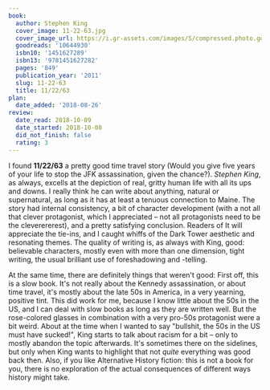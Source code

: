 ```yaml
---
book:
  author: Stephen King
  cover_image: 11-22-63.jpg
  cover_image_url: https://i.gr-assets.com/images/S/compressed.photo.goodreads.com/books/1327876792l/10644930._SX98_.jpg
  goodreads: '10644930'
  isbn10: '1451627289'
  isbn13: '9781451627282'
  pages: '849'
  publication_year: '2011'
  slug: 11-22-63
  title: 11/22/63
plan:
  date_added: '2018-08-26'
review:
  date_read: 2018-10-09
  date_started: 2018-10-08
  did_not_finish: false
  rating: 3
---
```


I found **11/22/63** a pretty good time travel story (Would you give five years of your life to stop the JFK assassination, given the chance?). *Stephen King*, as always, excells at the depiction of real, gritty human life with all its ups and downs. I really think he can write about anything, natural or supernatural, as long as it has at least a tenuous connection to Maine. The story had internal consistency, a bit of character development (with a not all that clever protagonist, which I appreciated – not all protagonists need to be the cleverererest), and a pretty satisfying conclusion. Readers of It will appreciate the tie-ins, and I caught whiffs of the Dark Tower aesthetic and resonating themes. The quality of writing is, as always with King, good: believable characters, mostly even with more than one dimension, tight writing, the usual brilliant use of foreshadowing and -telling.

At the same time, there are definitely things that weren't good: First off, this is a slow book. It's not really about the Kennedy assassination, or about time travel, it's mostly about the late 50s in America, in a very yearning, positive tint. This did work for me, because I know little about the 50s in the US, and I can deal with slow books as long as they are written well. But the rose-colored glasses in combination with a very pro-50s protagonist were a bit weird. About at the time when I wanted to say "bullshit, the 50s in the US must have sucked!", King starts to talk about racism for a bit – only to mostly abandon the topic afterwards. It's sometimes there on the sidelines, but only when King wants to highlight that not *quite* everything was good back then.
Also, if you like Alternative History fiction: this is not a book for you, there is no exploration of the actual consequences of different ways history might take.
